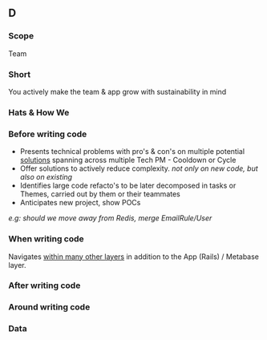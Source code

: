 ## D
### Scope

Team

### Short

You actively make the team & app grow with sustainability in mind

### Hats & How We

### Before writing code

- Presents technical problems with pro's & con's on multiple potential [solutions](https://github.com/moka-care/levels/blob/guidelines.md#probleme-resolution) spanning across multiple Tech PM - Cooldown or Cycle 
- Offer solutions to actively reduce complexity. _not only on new code, but also on existing_
- Identifies large code refacto's to be later decomposed in tasks or Themes, carried out by them or their teammates
- Anticipates new project, show POCs

_e.g: should we move away from Redis, merge EmailRule/User_

  
### When writing code

Navigates [within many other layers](https://github.com/moka-care/levels/blob/guidelines.md#code-vs-stack) in addition to the App (Rails) / Metabase layer.

### After writing code

### Around writing code

### Data
